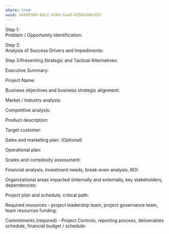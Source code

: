 ```yaml
---
share: true
uuid: de8df389-b5c2-41b9-baad-63582d46c832
---
```


Step 1:   
Problem / Opportunity Identification:

Step 2:   
Analysis of Success Drivers and Impediments:

Step 3:Presenting Strategic and Tactical Alternatives:

Executive Summary:

Project Name:

Business objectives and business strategic alignment:

Market / Industry analysis:

Competitive analysis:

Product description:

Target customer:

Sales and marketing plan: (Optional)

Operational plan:

Scales and complexity assessment:

Financial analysis, investment needs, break-even analysis, ROI:

Organizational areas impacted (internally and externally, key stakeholders, dependencies:

Project plan and schedule, critical path:

Required resources - project leadership team, project governance team, team resources funding:

Commitments (required) - Project Controls, reporting process, deliverables schedule, financial budget / schedule:
